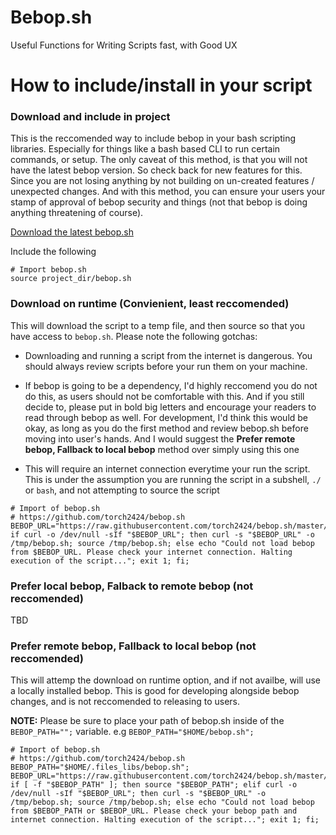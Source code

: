 # Bebop.sh
Useful Functions for Writing Scripts fast, with Good UX

# How to include/install in your script

### Download and include in project

This is the reccomended way to include bebop in your bash scripting libraries. Especially for things like a bash based CLI to run certain commands, or setup. The only caveat of this method, is that you will not have the latest bebop version. So check back for new features for this. Since you are not losing anything by not building on un-created features / unexpected changes. And with this method, you can ensure your users your stamp of approval of bebop security and things (not that bebop is doing anything threatening of course).

[Download the latest bebop.sh](https://raw.githubusercontent.com/torch2424/bebop.sh/master/bebop.sh)

Include the following

```
# Import bebop.sh
source project_dir/bebop.sh
```

### Download on runtime (Convienient, least reccomended) 

This will download the script to a temp file, and then source so that you have access to `bebop.sh`. Please note the following gotchas:

* Downloading and running a script from the internet is dangerous. You should always review scripts before your run them on your machine.

* If bebop is going to be a dependency, I'd highly reccomend you do not do this, as users should not be comfortable with this. And if you still decide to, please put in bold big letters and encourage your readers to read through bebop as well. For development, I'd think this would be okay, as long as you do the first method and review bebop.sh before moving into user's hands. And I would suggest the **Prefer remote bebop, Fallback to local bebop** method over simply using this one

* This will require an internet connection everytime your run the script. This is under the assumption you are running the script in a subshell, `./` or `bash`, and not attempting to source the script

```
# Import of bebop.sh
# https://github.com/torch2424/bebop.sh
BEBOP_URL="https://raw.githubusercontent.com/torch2424/bebop.sh/master/bebop.sh"; if curl -o /dev/null -sIf "$BEBOP_URL"; then curl -s "$BEBOP_URL" -o /tmp/bebop.sh; source /tmp/bebop.sh; else echo "Could not load bebop from $BEBOP_URL. Please check your internet connection. Halting execution of the script..."; exit 1; fi;
```

### Prefer local bebop, Falback to remote bebop (not reccomended)

TBD

### Prefer remote bebop, Fallback to local bebop (not reccomended)

This will attemp the download on runtime option, and if not availbe, will use a locally installed bebop. This is good for developing alongside bebop changes, and is not reccomended to releasing to users.

**NOTE:** Please be sure to place your path of bebop.sh inside of the `BEBOP_PATH="";` variable. e.g `BEBOP_PATH="$HOME/bebop.sh";`

```
# Import of bebop.sh
# https://github.com/torch2424/bebop.sh
BEBOP_PATH="$HOME/.files_libs/bebop.sh"; BEBOP_URL="https://raw.githubusercontent.com/torch2424/bebop.sh/master/bebop.sh"; if [ -f "$BEBOP_PATH" ]; then source "$BEBOP_PATH"; elif curl -o /dev/null -sIf "$BEBOP_URL"; then curl -s "$BEBOP_URL" -o /tmp/bebop.sh; source /tmp/bebop.sh; else echo "Could not load bebop from $BEBOP_PATH or $BEBOP_URL. Please check your bebop path and internet connection. Halting execution of the script..."; exit 1; fi;
```
